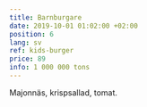 ```yaml
---
title: Barnburgare
date: 2019-10-01 01:02:00 +02:00
position: 6
lang: sv
ref: kids-burger
price: 89
info: 1 000 000 tons
---
```


Majonnäs, krispsallad, tomat.
